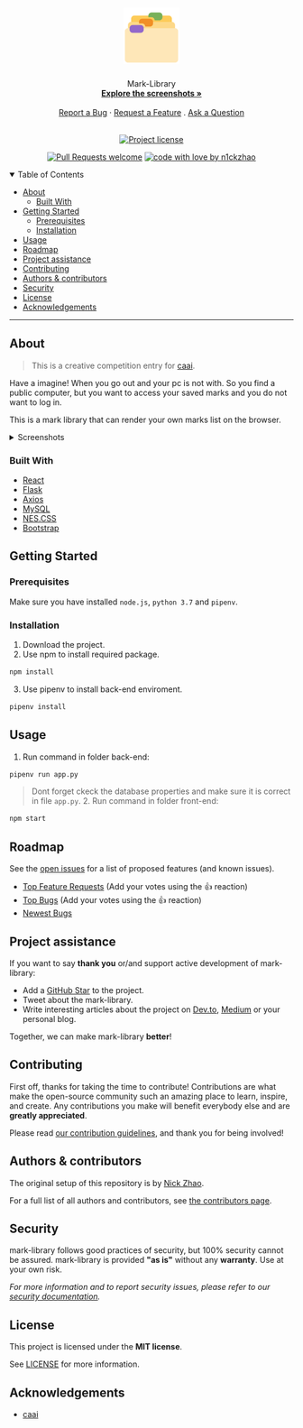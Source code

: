 <h1 align="center">
  <a href="https://github.com/n1ckzhao/mark-library">
    <!-- Please provide path to your logo here -->
    <img src="docs/images/logo192.png" alt="Logo" width="100" height="100">
  </a>
</h1>

<div align="center">
  Mark-Library
  <br />
  <a href="#about"><strong>Explore the screenshots »</strong></a>
  <br />
  <br />
  <a href="https://github.com/n1ckzhao/mark-library/issues/new?assignees=&labels=bug&template=01_BUG_REPORT.md&title=bug%3A+">Report a Bug</a>
  ·
  <a href="https://github.com/n1ckzhao/mark-library/issues/new?assignees=&labels=enhancement&template=02_FEATURE_REQUEST.md&title=feat%3A+">Request a Feature</a>
  .
  <a href="https://github.com/n1ckzhao/mark-library/issues/new?assignees=&labels=question&template=04_SUPPORT_QUESTION.md&title=support%3A+">Ask a Question</a>
</div>

<div align="center">
<br />

[![Project license](https://img.shields.io/github/license/n1ckzhao/mark-library.svg?style=flat-square)](LICENSE)

[![Pull Requests welcome](https://img.shields.io/badge/PRs-welcome-ff69b4.svg?style=flat-square)](https://github.com/n1ckzhao/mark-library/issues?q=is%3Aissue+is%3Aopen+label%3A%22help+wanted%22)
[![code with love by n1ckzhao](https://img.shields.io/badge/%3C%2F%3E%20with%20%E2%99%A5%20by-n1ckzhao-ff1414.svg?style=flat-square)](https://github.com/n1ckzhao)

</div>

<details open="open">
<summary>Table of Contents</summary>

- [About](#about)
  - [Built With](#built-with)
- [Getting Started](#getting-started)
  - [Prerequisites](#prerequisites)
  - [Installation](#installation)
- [Usage](#usage)
- [Roadmap](#roadmap)
- [Project assistance](#project-assistance)
- [Contributing](#contributing)
- [Authors & contributors](#authors--contributors)
- [Security](#security)
- [License](#license)
- [Acknowledgements](#acknowledgements)

</details>

---

## About

> This is a creative competition entry for [caai](http://mit.caai.cn/).

Have a imagine! When you go out and your pc is not with. So you find a public computer, but you want to access your saved marks and you do not want to log in.

This is a mark library that can render your own marks list on the browser.

<details>
<summary>Screenshots</summary>
<br>


|                            Home Page                             |                            About Page                             |
| :--------------------------------------------------------------: | :---------------------------------------------------------------: |
| <img src="docs/images/index.png" title="Home Page" width="100%"> | <img src="docs/images/about.png" title="Login Page" width="100%"> |

</details>

### Built With

- [React](https://github.com/facebook/react)
- [Flask](https://github.com/pallets/flask)
- [Axios](https://github.com/axios/axios)
- [MySQL](https://github.com/mysqljs/mysql)
- [NES.CSS](https://github.com/nostalgic-css/NES.css)
- [Bootstrap](https://github.com/twbs/bootstrap)

## Getting Started

### Prerequisites

Make sure you have installed `node.js`, `python 3.7` and `pipenv`.

### Installation

1. Download the project.
2. Use npm to install required package.

```sh
npm install
```

3. Use pipenv to install back-end enviroment.

```sh
pipenv install
```

## Usage

1. Run command in folder back-end:

```sh
pipenv run app.py
```

> Dont forget ckeck the database properties and make sure it is correct in file `app.py`. 2. Run command in folder front-end:

```sh
npm start
```

## Roadmap

See the [open issues](https://github.com/n1ckzhao/mark-library/issues) for a list of proposed features (and known issues).

- [Top Feature Requests](https://github.com/n1ckzhao/mark-library/issues?q=label%3Aenhancement+is%3Aopen+sort%3Areactions-%2B1-desc) (Add your votes using the 👍 reaction)
- [Top Bugs](https://github.com/n1ckzhao/mark-library/issues?q=is%3Aissue+is%3Aopen+label%3Abug+sort%3Areactions-%2B1-desc) (Add your votes using the 👍 reaction)
- [Newest Bugs](https://github.com/n1ckzhao/mark-library/issues?q=is%3Aopen+is%3Aissue+label%3Abug)

## Project assistance

If you want to say **thank you** or/and support active development of mark-library:

- Add a [GitHub Star](https://github.com/n1ckzhao/mark-library) to the project.
- Tweet about the mark-library.
- Write interesting articles about the project on [Dev.to](https://dev.to/), [Medium](https://medium.com/) or your personal blog.

Together, we can make mark-library **better**!

## Contributing

First off, thanks for taking the time to contribute! Contributions are what make the open-source community such an amazing place to learn, inspire, and create. Any contributions you make will benefit everybody else and are **greatly appreciated**.

Please read [our contribution guidelines](docs/CONTRIBUTING.md), and thank you for being involved!

## Authors & contributors

The original setup of this repository is by [Nick Zhao](https://github.com/n1ckzhao).

For a full list of all authors and contributors, see [the contributors page](https://github.com/n1ckzhao/mark-library/contributors).

## Security

mark-library follows good practices of security, but 100% security cannot be assured.
mark-library is provided **"as is"** without any **warranty**. Use at your own risk.

_For more information and to report security issues, please refer to our [security documentation](docs/SECURITY.md)._

## License

This project is licensed under the **MIT license**.

See [LICENSE](LICENSE) for more information.

## Acknowledgements

- [caai](http://mit.caai.cn/)

